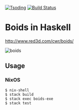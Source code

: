 [![Tsoding](https://img.shields.io/badge/twitch.tv-tsoding-purple?logo=twitch&style=for-the-badge)](https://www.twitch.tv/tsoding)
[![Build Status](https://travis-ci.org/tsoding/boids.svg?branch=master)](https://travis-ci.org/tsoding/boids)

# Boids in Haskell

http://www.red3d.com/cwr/boids/

![boids](https://i.imgur.com/KuUu56V.gif)

## Usage

### NixOS

    $ nix-shell
    $ stack build
    $ stack exec boids-exe
    $ stack test
